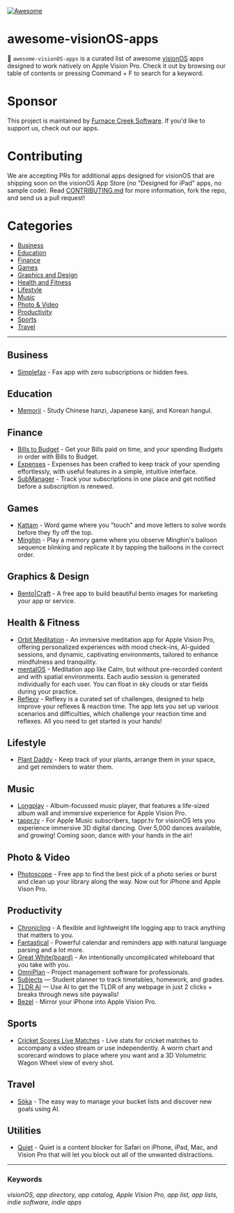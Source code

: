 <a href="https://awesome.re">
    <img src="https://awesome.re/badge.svg" alt="Awesome">
</a>

# awesome-visionOS-apps

🥽 `awesome-visionOS-apps` is a curated list of awesome [visionOS](https://developer.apple.com/visionos/) apps designed to work natively on Apple Vision Pro. Check it out by browsing our table of contents or pressing Command + F to search for a keyword.

# Sponsor

This project is maintained by [Furnace Creek Software](https://furnacecreek.org). If you'd like to support us, check out our apps.

# Contributing

We are accepting PRs for additional apps designed for visionOS that are shipping soon on the visionOS App Store (no "Designed for iPad" apps, no sample code). Read [CONTRIBUTING.md](https://github.com/furnacecreek/awesome-visionOS-apps/blob/master/CONTRIBUTING.md) for more information, fork the repo, and send us a pull request!

# Categories

- [Business](#business)
- [Education](#education)
- [Finance](#finance)
- [Games](#games)
- [Graphics and Design](#graphics--design)
- [Health and Fitness](#health--fitness)
- [Lifestyle](#lifestyle)
- [Music](#music)
- [Photo & Video](#photo--video)
- [Productivity](#productivity)
- [Sports](#sports)
- [Travel](#travel)

---

## Business

- [Simplefax](https://furnacecreek.org/simplefax/vision) - Fax app with zero subscriptions or hidden fees.

## Education

- [Memorii](https://www.studioamanga.com/memorii/) - Study Chinese hanzi, Japanese kanji, and Korean hangul.

## Finance

- [Bills to Budget](https://apps.apple.com/us/app/bills-to-budget/id1636872963) - Get your Bills paid on time, and your spending Budgets in order with Bills to Budget.
- [Expenses](https://getexpenses.app) - Expenses has been crafted to keep track of your spending effortlessly, with useful features in a simple, intuitive interface.
- [SubManager](https://getsubmanager.app/) - Track your subscriptions in one place and get notified before a subscription is renewed.

## Games

- [Kattam](https://apps.apple.com/us/app/kattam/id6476475799) - Word game where you "touch" and move letters to solve words before they fly off the top.
- [Minghin](https://minghin.letvar.io) - Play a memory game where you observe Minghin's balloon sequence blinking and replicate it by tapping the balloons in the correct order.

## Graphics & Design

- [Bento|Craft](https://thatvirtualboy.com/bentocraft) - A free app to build beautiful bento images for marketing your app or service.

## Health & Fitness

- [Orbit Meditation](https://orbitmeditationapp.com/) - An immersive meditation app for Apple Vision Pro, offering personalized experiences with mood check-ins, AI-guided sessions, and dynamic, captivating environments, tailored to enhance mindfulness and tranquility.
- [mentalOS](https://apps.apple.com/us/app/mentalos-ai-meditations/id6471967539) - Meditation app like Calm, but without pre-recorded content and with spatial environments. Each audio session is generated individually for each user. You can float in sky clouds or star fields during your practice.
- [Reflexy](https://apps.apple.com/us/app/reflexy/id6468640253) - Reflexy is a curated set of challenges, designed to help improve your reflexes & reaction time. The app lets you set up various scenarios and difficulties, which challenge your reaction time and reflexes. All you need to get started is your hands!
## Lifestyle

- [Plant Daddy](https://plantdaddy.app) - Keep track of your plants, arrange them in your space, and get reminders to water them.

## Music

- [Longplay](https://longplay.rocks) - Album-focussed music player, that features a life-sized album wall and immersive experience for Apple Vision Pro.
- [tappr.tv](https://www.tappr.tv) - For Apple Music subscribers, tappr.tv for visionOS lets you experience immersive 3D digital dancing. Over 5,000 dances available, and growing! Coming soon, dance with your hands in the air!

## Photo & Video

- [Photoscope](https://leitmotif.dev/photoscope) - Free app to find the best pick of a photo series or burst and clean up your library along the way. Now out for iPhone and Apple Vison Pro.

## Productivity

- [Chronicling](https://chroniclingapp.com/2024/01/apple-vision-pro-launch-ready/) - A flexible and lightweight life logging app to track anything that matters to you.
- [Fantastical](https://flexibits.com/blog/2023/08/sneaking-a-peek-at-fantastical-on-apple-vision-pro/) - Powerful calendar and reminders app with natural language parsing and a lot more.
- [Great White(board)](https://www.swankyshark.com/great-white-board.html) - An intentionally uncomplicated whiteboard that you take with you.
- [OmniPlan](https://www.omnigroup.com/blog/omniplan-coming-to-apple-vision-pro) - Project management software for professionals.
- [Subjects](https://eyen.fr/subjects/) — Student planner to track timetables, homework, and grades.
- [TLDR AI](https://apps.apple.com/us/app/tldr-ai/id6449050657) — Use AI to get the TLDR of any webpage in just 2 clicks + breaks through news site paywalls!
- [Bezel](https://getbezel.app/vision/) - Mirror your iPhone into Apple Vision Pro.

## Sports

- [Cricket Scores Live Matches](https://apps.apple.com/us/app/cricket-scores-live-matches/id1616385207) - Live stats for cricket matches to accompany a video stream or use independently. A worm chart and scorecard windows to place where you want and a 3D Volumetric Wagon Wheel view of every shot.

## Travel

- [Söka](https://soka.appdeco.ca) - The easy way to manage your bucket lists and discover new goals using AI.

## Utilities

- [Quiet](https://petercammeraat.net/projects/quiet/) - Quiet is a content blocker for Safari on iPhone, iPad, Mac, and Vision Pro that will let you block out all of the unwanted distractions.


---

### Keywords

_visionOS, app directory, app catalog, Apple Vision Pro, app list, app lists, indie software, indie apps_
